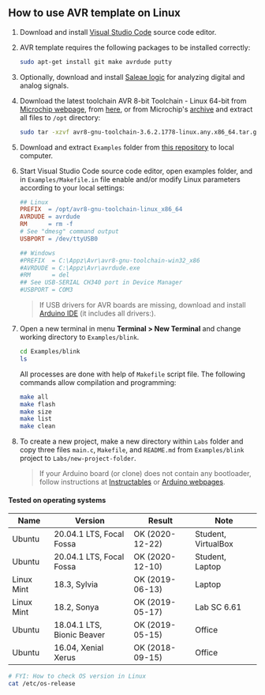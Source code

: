 ## How to use AVR template on Linux

1. Download and install [Visual Studio Code](https://code.visualstudio.com/) source code editor.

2. AVR template requires the following packages to be installed correctly:

    ```bash
    sudo apt-get install git make avrdude putty
    ```

3. Optionally, download and install [Saleae logic](https://www.saleae.com/downloads/) for analyzing digital and analog signals.

4. Download the latest toolchain AVR 8-bit Toolchain - Linux 64-bit from [Microchip webpage](https://www.microchip.com/mplab/avr-support/avr-and-arm-toolchains-c-compilers), from [here](avr8-gnu-toolchain-3.6.2.1778-linux.any.x86_64.tar.gz), or from Microchip's [archive](https://www.microchip.com/en-us/development-tools-tools-and-software/avr-and-sam-downloads-archive) and extract all files to `/opt` directory:

    ```bash
    sudo tar -xzvf avr8-gnu-toolchain-3.6.2.1778-linux.any.x86_64.tar.gz -C /opt/
    ```

5. Download and extract `Examples` folder from [this repository](https://github.com/tomas-fryza/Digital-electronics-2/archive/master.zip) to local computer.

6. Start Visual Studio Code source code editor, open examples folder, and in `Examples/Makefile.in` file enable and/or modify Linux parameters according to your local settings:

    ```Makefile
    ## Linux
    PREFIX  = /opt/avr8-gnu-toolchain-linux_x86_64
    AVRDUDE = avrdude
    RM      = rm -f
    # See "dmesg" command output
    USBPORT = /dev/ttyUSB0

    ## Windows
    #PREFIX  = C:\Appz\Avr\avr8-gnu-toolchain-win32_x86
    #AVRDUDE = C:\Appz\Avr\avrdude.exe
    #RM      = del
    ## See USB-SERIAL CH340 port in Device Manager
    #USBPORT = COM3
    ```

    > If USB drivers for AVR boards are missing, download and install [Arduino IDE](https://www.arduino.cc/en/Main/Software) (it includes all drivers:).
    >

7. Open a new terminal in menu **Terminal > New Terminal** and change working directory to `Examples/blink`.

    ```bash
    cd Examples/blink
    ls
    ```

    All processes are done with help of `Makefile` script file. The following commands allow compilation and programming:

    ```bash
    make all
    make flash
    make size
    make list
    make clean
    ```

8. To create a new project, make a new directory within `Labs` folder and copy three files `main.c`, `Makefile`, and `README.md` from `Examples/blink` project to `Labs/new-project-folder`.

    > If your Arduino board (or clone) does not contain any bootloader, follow instructions at [Instructables](https://www.instructables.com/id/How-to-fix-bad-Chinese-Arduino-clones/) or [Arduino webpages](https://www.arduino.cc/en/Tutorial/ArduinoISP).
    >


#### Tested on operating systems

**Name**   | **Version**                | **Result**      | **Note**
---------- | -------------------------- | --------------- | -----------
Ubuntu     | 20.04.1 LTS, Focal Fossa   | OK (2020-12-22) | Student, VirtualBox
Ubuntu     | 20.04.1 LTS, Focal Fossa   | OK (2020-12-10) | Student, Laptop
Linux Mint | 18.3, Sylvia               | OK (2019-06-13) | Laptop
Linux Mint | 18.2, Sonya                | OK (2019-05-17) | Lab SC 6.61
Ubuntu     | 18.04.1 LTS, Bionic Beaver | OK (2019-05-15) | Office
Ubuntu     | 16.04, Xenial Xerus        | OK (2018-09-15) | Office

```bash
# FYI: How to check OS version in Linux
cat /etc/os-release
```
